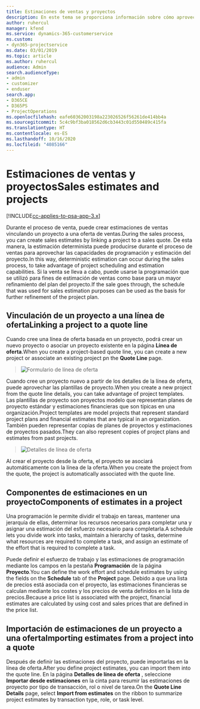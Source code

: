 ```yaml
---
title: Estimaciones de ventas y proyectos
description: En este tema se proporciona información sobre cómo aprovechar la programación y las estimaciones en el proceso de venta.
author: ruhercul
manager: kfend
ms.service: dynamics-365-customerservice
ms.custom:
- dyn365-projectservice
ms.date: 03/01/2019
ms.topic: article
ms.author: ruhercul
audience: Admin
search.audienceType:
- admin
- customizer
- enduser
search.app:
- D365CE
- D365PS
- ProjectOperations
ms.openlocfilehash: eafe60362003198a223026526f56261de414bb4a
ms.sourcegitcommit: 5c4c9bf3ba018562d6cb3443c01d550489c415fa
ms.translationtype: HT
ms.contentlocale: es-ES
ms.lasthandoff: 10/16/2020
ms.locfileid: "4085166"
---
```

# <a name="sales-estimates-and-projects"></a><span data-ttu-id="e8c93-103">Estimaciones de ventas y proyectos</span><span class="sxs-lookup"><span data-stu-id="e8c93-103">Sales estimates and projects</span></span>

[!INCLUDE[cc-applies-to-psa-app-3.x](../includes/cc-applies-to-psa-app-3x.md)]

<span data-ttu-id="e8c93-104">Durante el proceso de venta, puede crear estimaciones de ventas vinculando un proyecto a una oferta de ventas.</span><span class="sxs-lookup"><span data-stu-id="e8c93-104">During the sales process, you can create sales estimates by linking a project to a sales quote.</span></span> <span data-ttu-id="e8c93-105">De esta manera, la estimación determinista puede producirse durante el proceso de ventas para aprovechar las capacidades de programación y estimación del proyecto.</span><span class="sxs-lookup"><span data-stu-id="e8c93-105">In this way, deterministic estimation can occur during the sales process, to take advantage of project scheduling and estimation capabilities.</span></span> <span data-ttu-id="e8c93-106">Si la venta se lleva a cabo, puede usarse la programación que se utilizó para fines de estimación de ventas como base para un mayor refinamiento del plan del proyecto.</span><span class="sxs-lookup"><span data-stu-id="e8c93-106">If the sale goes through, the schedule that was used for sales estimation purposes can be used as the basis for further refinement of the project plan.</span></span>

## <a name="linking-a-project-to-a-quote-line"></a><span data-ttu-id="e8c93-107">Vinculación de un proyecto a una línea de oferta</span><span class="sxs-lookup"><span data-stu-id="e8c93-107">Linking a project to a quote line</span></span>

<span data-ttu-id="e8c93-108">Cuando cree una línea de oferta basada en un proyecto, podrá crear un nuevo proyecto o asociar un proyecto existente en la página **Línea de oferta**.</span><span class="sxs-lookup"><span data-stu-id="e8c93-108">When you create a project-based quote line, you can create a new project or associate an existing project pn the **Quote Line** page.</span></span> 

> ![Formulario de línea de oferta](media/project-8.png)
 
<span data-ttu-id="e8c93-110">Cuando cree un proyecto nuevo a partir de los detalles de la línea de oferta, puede aprovechar las plantillas de proyecto.</span><span class="sxs-lookup"><span data-stu-id="e8c93-110">When you create a new project from the quote line details, you can take advantage of project templates.</span></span> <span data-ttu-id="e8c93-111">Las plantillas de proyecto son proyectos modelo que representan planes de proyecto estándar y estimaciones financieras que son típicas en una organización.</span><span class="sxs-lookup"><span data-stu-id="e8c93-111">Project templates are model projects that represent standard project plans and financial estimates that are typical in an organization.</span></span> <span data-ttu-id="e8c93-112">También pueden representar copias de planes de proyectos y estimaciones de proyectos pasados.</span><span class="sxs-lookup"><span data-stu-id="e8c93-112">They can also represent copies of project plans and estimates from past projects.</span></span>

> ![Detalles de línea de oferta](media/project-9.png)
  
<span data-ttu-id="e8c93-114">Al crear el proyecto desde la oferta, el proyecto se asociará automáticamente con la línea de la oferta.</span><span class="sxs-lookup"><span data-stu-id="e8c93-114">When you create the project from the quote, the project is automatically associated with the quote line.</span></span>

## <a name="components-of-estimates-in-a-project"></a><span data-ttu-id="e8c93-115">Componentes de estimaciones en un proyecto</span><span class="sxs-lookup"><span data-stu-id="e8c93-115">Components of estimates in a project</span></span>

<span data-ttu-id="e8c93-116">Una programación le permite dividir el trabajo en tareas, mantener una jerarquía de ellas, determinar los recursos necesarios para completar una y asignar una estimación del esfuerzo necesario para completarla.</span><span class="sxs-lookup"><span data-stu-id="e8c93-116">A schedule lets you divide work into tasks, maintain a hierarchy of tasks, determine what resources are required to complete a task, and assign an estimate of the effort that is required to complete a task.</span></span>

<span data-ttu-id="e8c93-117">Puede definir el esfuerzo de trabajo y las estimaciones de programación mediante los campos en la pestaña **Programación** de la página **Proyecto**.</span><span class="sxs-lookup"><span data-stu-id="e8c93-117">You can define the work effort and schedule estimates by using the fields on the **Schedule** tab of the **Project** page.</span></span> <span data-ttu-id="e8c93-118">Debido a que una lista de precios está asociada con el proyecto, las estimaciones financieras se calculan mediante los costes y los precios de venta definidos en la lista de precios.</span><span class="sxs-lookup"><span data-stu-id="e8c93-118">Because a price list is associated with the project, financial estimates are calculated by using cost and sales prices that are defined in the price list.</span></span>

## <a name="importing-estimates-from-a-project-into-a-quote"></a><span data-ttu-id="e8c93-119">Importación de estimaciones de un proyecto a una oferta</span><span class="sxs-lookup"><span data-stu-id="e8c93-119">Importing estimates from a project into a quote</span></span>

<span data-ttu-id="e8c93-120">Después de definir las estimaciones del proyecto, puede importarlas en la línea de oferta.</span><span class="sxs-lookup"><span data-stu-id="e8c93-120">After you define project estimates, you can import them into the quote line.</span></span> <span data-ttu-id="e8c93-121">En la página **Detalles de línea de oferta** , seleccione **Importar desde estimaciones** en la cinta para resumir las estimaciones de proyecto por tipo de transacción, rol o nivel de tarea.</span><span class="sxs-lookup"><span data-stu-id="e8c93-121">On the **Quote Line Details** page, select **Import from estimates** on the ribbon to summarize project estimates by transaction type, role, or task level.</span></span>
